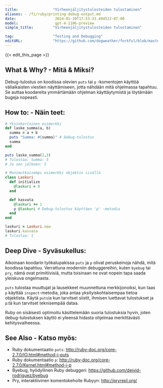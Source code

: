 ```yaml
---
title:                "Virheenjäljitystulosteiden tulostaminen"
aliases: - /fi/ruby/printing-debug-output.md
date:                  2024-01-20T17:53:33.494522-07:00
model:                 gpt-4-1106-preview
simple_title:         "Virheenjäljitystulosteiden tulostaminen"

tag:                  "Testing and Debugging"
editURL:              "https://github.com/dogweather/forkful/blob/master/content/fi/ruby/printing-debug-output.md"
---
```


{{< edit_this_page >}}

## What & Why? - Mitä & Miksi?
Debug-tulostus on koodissa olevien `puts` tai `p` -komentojen käyttöä väliaikaisten viestien näyttämiseen, jotta nähdään mitä ohjelmassa tapahtuu. Se auttaa koodareita ymmärtämään ohjelman käyttäytymistä ja löytämään bugeja nopeasti.

## How to: - Näin teet:
```Ruby
# Yksinkertainen esimerkki
def laske_summa(a, b)
  summa = a + b
  puts "Summa: #{summa}" # Debug-tulostus
  summa
end

puts laske_summa(2,3)
# Tulostaa: Summa: 5
# Ja sen jälkeen: 5

# Monimutkaisempi esimerkki objektin sisällä
class Laskuri
  def initialize
    @laskuri = 0
  end

  def kasvata
    @laskuri += 1
    p @laskuri # Debug-tulostus käyttäen 'p' -metodia
  end
end

laskuri = Laskuri.new
laskuri.kasvata
# Tulostaa: 1
```

## Deep Dive - Syväsukellus:
Aikoinaan koodarin työkalupakissa `puts` ja `p` olivat peruskeinoja nähdä, mitä koodissa tapahtuu. Verrattuna moderniin debuggereihin, kuten `byebug` tai `pry`, nämä ovat primitiivisiä, mutta toisinaan ne ovat nopein tapa saada yleiskuva ongelmasta. 

`puts` tulostaa muuttujat ja lausekkeet muunnettuna merkkijonoiksi, kun taas `p` käyttää `inspect`-metodia, joka antaa yksityiskohtaisempaa tietoa objektista. Käytä `puts`ia kun tarvitset siistit, ihmisen luettavat tulostukset ja `p`:tä kun tarvitset teknisempää dataa.

Ruby on sisäisesti optimoitu käsittelemään suoria tulostuksia hyvin, joten debug-tulostuksen käyttö ei yleensä hidasta ohjelmaa merkittävästi kehitysvaiheessa.

## See Also - Katso myös:
- Ruby dokumentaatio `puts`: http://ruby-doc.org/core-2.7.0/IO.html#method-i-puts
- Ruby dokumentaatio `p`: http://ruby-doc.org/core-2.7.0/Kernel.html#method-i-p
- Byebug, hyödyllinen Ruby debuggeri: https://github.com/deivid-rodriguez/byebug
- Pry, interaktiivinen komentokehoite Rubyyn: http://pryrepl.org/
